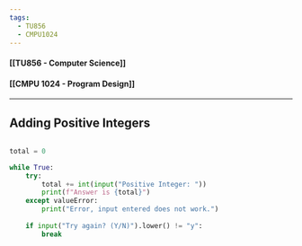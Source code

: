 ```yaml
---
tags:
  - TU856
  - CMPU1024
---
```

#### [[TU856 - Computer Science]]
#### [[CMPU 1024 - Program Design]]

---

## Adding Positive Integers

``` python

total = 0

while True:
	try:
		total += int(input("Positive Integer: "))
		print(f"Answer is {total}")
	except valueError:
		print("Error, input entered does not work.")
	 
	if input("Try again? (Y/N)").lower() != "y":
		break


```
